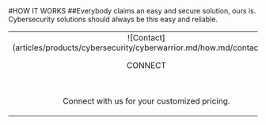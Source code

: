 <div class="product-how" markdown="1">
#HOW IT WORKS
##Everybody claims an easy and secure solution, ours is.<br/>Cybersecurity solutions should always be this easy and reliable.<br/>

|   |   |   |
|:------:|:----------:|:----------:|
| ![Contact] (articles/products/cybersecurity/cyberwarrior.md/how.md/contact.png)<p class="how-title">CONNECT</p><br/><p class="how-description">Connect with us for your customized pricing.</p> | ![Configure] (articles/products/cybersecurity/cyberwarrior.md/how.md/configure.png)<p class="how-title">CONFIGURE</p><br/><p class="how-description">We will configure CyberWarrior to your organization's needs.</p> | ![Done] (articles/products/cybersecurity/cyberwarrior.md/how.md/done.png)<p class="how-title">YAY! DONE</p><br/><p class="how-description">Sit back and let CyberWarrior detect, defend & defeat cyberattacks.</p > |
</div>